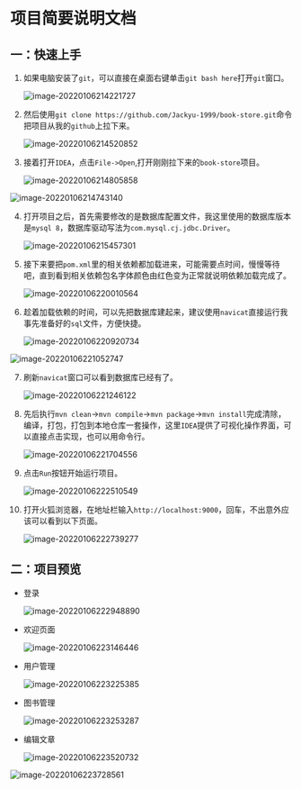 # 项目简要说明文档
## 一：快速上手

1. 如果电脑安装了`git`，可以直接在桌面右键单击`git bash here`打开`git`窗口。

   ![image-20220106214221727](README.assets/image-20220106214221727.png)

2. 然后使用`git clone https://github.com/Jackyu-1999/book-store.git`命令把项目从我的`github`上拉下来。

   ![image-20220106214520852](README.assets/image-20220106214520852.png)

3. 接着打开`IDEA`，点击`File->Open`,打开刚刚拉下来的`book-store`项目。

   ![image-20220106214805858](README.assets/image-20220106214805858.png)

![image-20220106214743140](README.assets/image-20220106214743140.png)

4. 打开项目之后，首先需要修改的是数据库配置文件，我这里使用的数据库版本是`mysql 8`，数据库驱动写法为`com.mysql.cj.jdbc.Driver`。

   ![image-20220106215457301](README.assets/image-20220106215457301.png)

5. 接下来要把`pom.xml`里的相关依赖都加载进来，可能需要点时间，慢慢等待吧，直到看到相关依赖包名字体颜色由红色变为正常就说明依赖加载完成了。

   ![image-20220106220010564](README.assets/image-20220106220010564.png)

6. 趁着加载依赖的时间，可以先把数据库建起来，建议使用`navicat`直接运行我事先准备好的`sql`文件，方便快捷。

   ![image-20220106220920734](README.assets/image-20220106220920734.png)

![image-20220106221052747](README.assets/image-20220106221052747.png)

7. 刷新`navicat`窗口可以看到数据库已经有了。

   ![image-20220106221246122](README.assets/image-20220106221246122.png)



8. 先后执行`mvn clean`->`mvn compile`->`mvn package`->`mvn install`完成清除，编译，打包，打包到本地仓库一套操作，这里`IDEA`提供了可视化操作界面，可以直接点击实现，也可以用命令行。

   ![image-20220106221704556](README.assets/image-20220106221704556.png)

10. 点击`Run`按钮开始运行项目。

    ![image-20220106222510549](README.assets/image-20220106222510549.png)

11. 打开火狐浏览器，在地址栏输入`http://localhost:9000`，回车，不出意外应该可以看到以下页面。

    ![image-20220106222739277](README.assets/image-20220106222739277.png)



## 二：项目预览

- 登录

  ![image-20220106222948890](README.assets/image-20220106222948890.png)

- 欢迎页面

  ![image-20220106223146446](README.assets/image-20220106223146446.png)

- 用户管理

  ![image-20220106223225385](README.assets/image-20220106223225385.png)

- 图书管理

  ![image-20220106223253287](README.assets/image-20220106223253287.png)

- 编辑文章

  ![image-20220106223520732](README.assets/image-20220106223520732.png)

![image-20220106223728561](README.assets/image-20220106223728561.png)